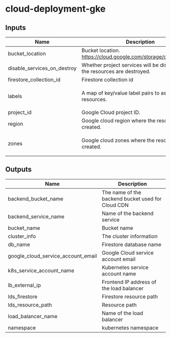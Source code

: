 # cloud-deployment-gke
<!-- BEGINNING OF PRE-COMMIT-TERRAFORM DOCS HOOK -->
## Inputs

| Name | Description | Type | Default | Required |
|------|-------------|------|---------|:--------:|
| bucket\_location | Bucket location. https://cloud.google.com/storage/docs/locations | `string` | `"US"` | no |
| disable\_services\_on\_destroy | Whether project services will be disabled when the resources are destroyed. | `bool` | `false` | no |
| firestore\_collection\_id | Firestore collection id | `string` | `"fileMetadata-cdn-gke"` | no |
| labels | A map of key/value label pairs to assign to the resources. | `map(string)` | <pre>{<br>  "app": "cloud-deployment-gke-golang"<br>}</pre> | no |
| project\_id | Google Cloud project ID. | `string` | n/a | yes |
| region | Google cloud region where the resource will be created. | `string` | `"us-west1"` | no |
| zones | Google cloud zones where the resource will be created. | `list(string)` | <pre>[<br>  "us-west1-a"<br>]</pre> | no |

## Outputs

| Name | Description |
|------|-------------|
| backend\_bucket\_name | The name of the backend bucket used for Cloud CDN |
| backend\_service\_name | Name of the backend service |
| bucket\_name | Bucket name |
| cluster\_info | The cluster information |
| db\_name | Firestore database name |
| google\_cloud\_service\_account\_email | Google Cloud service account email |
| k8s\_service\_account\_name | Kubernetes service account name |
| lb\_external\_ip | Frontend IP address of the load balancer |
| lds\_firestore | Firestore resource path |
| lds\_resource\_path | Resource path |
| load\_balancer\_name | Name of the load balancer |
| namespace | kubernetes namespace |

<!-- END OF PRE-COMMIT-TERRAFORM DOCS HOOK -->
